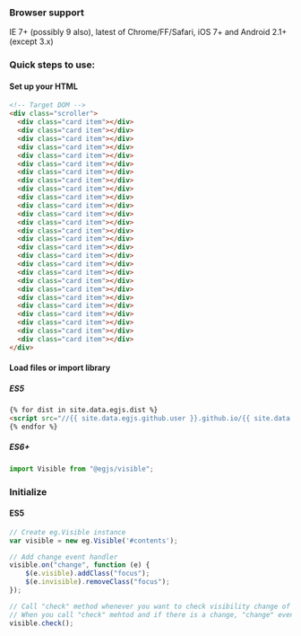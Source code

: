 ### Browser support
IE 7+ (possibly 9 also), latest of Chrome/FF/Safari, iOS 7+ and Android 2.1+ (except 3.x)

### Quick steps to use:


#### Set up your HTML

``` html
<!-- Target DOM -->
<div class="scroller">
  <div class="card item"></div>
  <div class="card item"></div>
  <div class="card item"></div>
  <div class="card item"></div>
  <div class="card item"></div>
  <div class="card item"></div>
  <div class="card item"></div>
  <div class="card item"></div>
  <div class="card item"></div>
  <div class="card item"></div>
  <div class="card item"></div>
  <div class="card item"></div>
  <div class="card item"></div>
  <div class="card item"></div>
  <div class="card item"></div>
  <div class="card item"></div>
  <div class="card item"></div>
  <div class="card item"></div>
  <div class="card item"></div>
  <div class="card item"></div>
  <div class="card item"></div>
  <div class="card item"></div>
  <div class="card item"></div>
  <div class="card item"></div>
  <div class="card item"></div>
  <div class="card item"></div>
  <div class="card item"></div>
</div>
```

#### Load files or import library


##### ES5
``` html
{% for dist in site.data.egjs.dist %}
<script src="//{{ site.data.egjs.github.user }}.github.io/{{ site.data.egjs.github.repo }}/{{ dist }}"></script>
{% endfor %}
```

##### ES6+
``` js
import Visible from "@egjs/visible";
```

### Initialize

#### ES5
``` js
// Create eg.Visible instance
var visible = new eg.Visible('#contents');

// Add change event handler
visible.on("change", function (e) {
    $(e.visible).addClass("focus");
    $(e.invisible).removeClass("focus");
});

// Call "check" method whenever you want to check visibility change of the elements compared with last time you call "check" method.
// When you call "check" mehtod and if there is a change, "change" event will trigger.
visible.check();
```
